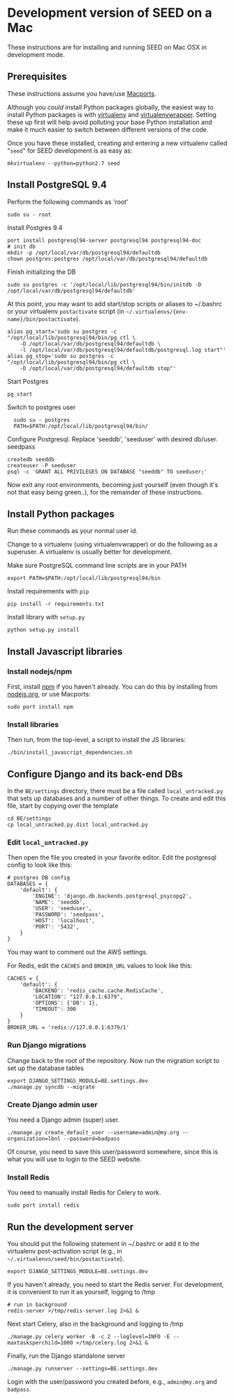 # Development version of SEED on a Mac

These instructions are for installing and running SEED on Mac OSX in development mode.

## Prerequisites

These instructions assume you have/use [Macports](https://www.macports.org/).

Although you _could_ install Python packages globally, the easiest way to install Python packages is with [virtualenv](https://virtualenv.pypa.io/en/latest/) and [virtualenvwrapper](https://virtualenvwrapper.readthedocs.org/en/latest/). Setting these up first will help avoid polluting your base Python installation and make it much easier to switch between different versions of the code.

Once you have these installed, creating and entering a new virtualenv called "``seed``" for SEED development is as easy as:

    mkvirtualenv --python=python2.7 seed
    

## Install PostgreSQL 9.4

Perform the following commands as 'root'

    sudo su - root
    
Install Postgres 9.4

    port install postgresql94-server postgresql94 postgresql94-doc
    # init db
    mkdir -p /opt/local/var/db/postgresql94/defaultdb
    chown postgres:postgres /opt/local/var/db/postgresql94/defaultdb
    
Finish initializing the DB

    sudo su postgres -c '/opt/local/lib/postgresql94/bin/initdb -D /opt/local/var/db/postgresql94/defaultdb'

At this point, you may want to add start/stop scripts or aliases to ~/.bashrc or your virtualenv ``postactivate`` script (in ``~/.virtualenvs/{env-name}/bin/postactivate``).

    alias pg_start='sudo su postgres -c "/opt/local/lib/postgresql94/bin/pg_ctl \
        -D /opt/local/var/db/postgresql94/defaultdb \
        -l /opt/local/var/db/postgresql94/defaultdb/postgresql.log start"'
    alias pg_stop='sudo su postgres -c "/opt/local/lib/postgresql94/bin/pg_ctl \
        -D /opt/local/var/db/postgresql94/defaultdb stop"'

Start Postgres

    pg_start
  
Switch to postgres user

      sudo su - postgres
      PATH=$PATH:/opt/local/lib/postgresql94/bin/
      
Configure Postgresql. Replace 'seeddb', 'seeduser' with desired db/user.
seedpass

    createdb seeddb
    createuser -P seeduser
    psql -c 'GRANT ALL PRIVILEGES ON DATABASE "seeddb" TO seeduser;'

Now exit any root environments, becoming just yourself (even though it's not that easy being green..), for the remainder of these instructions.

## Install Python packages

Run these commands as your normal user id.

Change to a virtualenv (using virtualenvwrapper) or do the following as a superuser. A virtualenv is usually better for development.

Make sure PostgreSQL command line scripts are in your PATH

    export PATH=$PATH:/opt/local/lib/postgresql94/bin
    
Install requirements with `pip`

    pip install -r requirements.txt
    
Install library with `setup.py`

    python setup.py install
    
## Install Javascript libraries

### Install nodejs/npm

First, install [npm](https://www.npmjs.com/) if you haven't already. You can do this by installing from [nodejs.org](http://nodejs.org/), or use Macports:

    sudo port install npm

### Install libraries

Then run, from the top-level, a script to install the JS libraries:

    ./bin/install_javascript_dependencies.sh

## Configure Django and its back-end DBs

In the `BE/settings` directory, there must be a file called `local_untracked.py` that sets up databases and a number of other things. To create and edit this file, start by copying over the template

    cd BE/settings
    cp local_untracked.py.dist local_untracked.py

### Edit `local_untracked.py`

Then open the file you created in your favorite editor.
Edit the postgresql config to look like this:

    # postgres DB config
    DATABASES = {
        'default': {
            'ENGINE': 'django.db.backends.postgresql_psycopg2',
            'NAME': 'seeddb',
            'USER': 'seeduser',
            'PASSWORD': 'seedpass',
            'HOST': 'localhost',
            'PORT': '5432',
        }
    }

You may want to comment out the AWS settings.

For Redis, edit the `CACHES` and `BROKER_URL` values to look like this:

    CACHES = {
        'default': {
            'BACKEND': 'redis_cache.cache.RedisCache',
            'LOCATION': "127.0.0.1:6379",
            'OPTIONS': {'DB': 1},
            'TIMEOUT': 300
        }
    }   
    BROKER_URL = 'redis://127.0.0.1:6379/1'

### Run Django migrations

Change back to the root of the repository. Now run the migration script to set up the database tables

    export DJANGO_SETTINGS_MODULE=BE.settings.dev
    ./manage.py syncdb --migrate
    
### Create Django admin user

You need a Django admin (super) user.

    ./manage.py create_default_user --username=admin@my.org --organization=lbnl --password=badpass
    
Of course, you need to save this user/password somewhere, since this is what you will use to login to the SEED website.
    
### Install Redis

You need to manually install Redis for Celery to work.

    sudo port install redis

## Run the development server

You should put the following statement in ~/.bashrc or add it to the virtualenv post-activation script (e.g., in `~/.virtualenvs/seed/bin/postactivate`).

    export DJANGO_SETTINGS_MODULE=BE.settings.dev

If you haven't already, you need to start the Redis server. For development, it is convenient to run it as yourself, logging to /tmp

    # run in background
    redis-server >/tmp/redis-server.log 2>&1 &

Next start Celery, also in the background and logging to /tmp

    ./manage.py celery worker -B -c 2 --loglevel=INFO -E --maxtasksperchild=1000 >/tmp/celery.log 2>&1 &
    
Finally, run the Django standalone server

    ./manage.py runserver --settings=BE.settings.dev
    
Login with the user/password you created before, e.g., `admin@my.org` and `badpass`.

